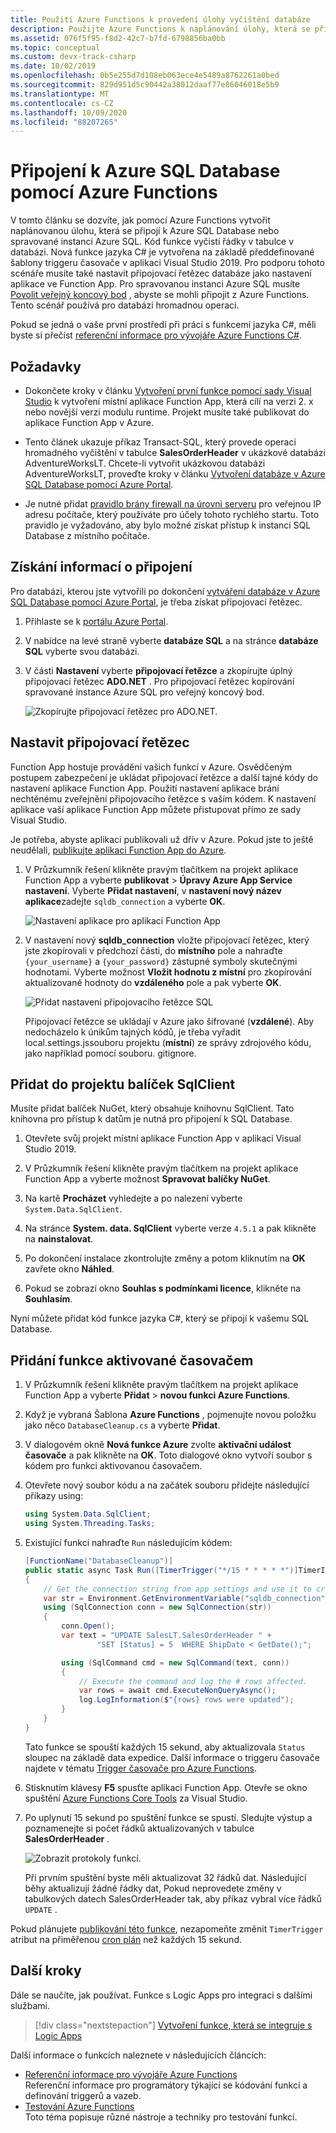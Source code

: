 ```yaml
---
title: Použití Azure Functions k provedení úlohy vyčištění databáze
description: Použijte Azure Functions k naplánování úlohy, která se připojuje k Azure SQL Database k pravidelnému vyčištění řádků.
ms.assetid: 076f5f95-f8d2-42c7-b7fd-6798856ba0bb
ms.topic: conceptual
ms.custom: devx-track-csharp
ms.date: 10/02/2019
ms.openlocfilehash: 0b5e255d7d108eb063ece4e5489a8762261a0bed
ms.sourcegitcommit: 829d951d5c90442a38012daaf77e86046018e5b9
ms.translationtype: MT
ms.contentlocale: cs-CZ
ms.lasthandoff: 10/09/2020
ms.locfileid: "88207265"
---
```

# <a name="use-azure-functions-to-connect-to-an-azure-sql-database"></a>Připojení k Azure SQL Database pomocí Azure Functions

V tomto článku se dozvíte, jak pomocí Azure Functions vytvořit naplánovanou úlohu, která se připojí k Azure SQL Database nebo spravované instanci Azure SQL. Kód funkce vyčistí řádky v tabulce v databázi. Nová funkce jazyka C# je vytvořena na základě předdefinované šablony triggeru časovače v aplikaci Visual Studio 2019. Pro podporu tohoto scénáře musíte také nastavit připojovací řetězec databáze jako nastavení aplikace ve Function App. Pro spravovanou instanci Azure SQL musíte [Povolit veřejný koncový bod](../azure-sql/managed-instance/public-endpoint-configure.md) , abyste se mohli připojit z Azure Functions. Tento scénář používá pro databázi hromadnou operaci. 

Pokud se jedná o vaše první prostředí při práci s funkcemi jazyka C#, měli byste si přečíst [referenční informace pro vývojáře Azure Functions C#](functions-dotnet-class-library.md).

## <a name="prerequisites"></a>Požadavky

+ Dokončete kroky v článku [Vytvoření první funkce pomocí sady Visual Studio](functions-create-your-first-function-visual-studio.md) k vytvoření místní aplikace Function App, která cílí na verzi 2. x nebo novější verzi modulu runtime. Projekt musíte také publikovat do aplikace Function App v Azure.

+ Tento článek ukazuje příkaz Transact-SQL, který provede operaci hromadného vyčištění v tabulce **SalesOrderHeader** v ukázkové databázi AdventureWorksLT. Chcete-li vytvořit ukázkovou databázi AdventureWorksLT, proveďte kroky v článku [Vytvoření databáze v Azure SQL Database pomocí Azure Portal](../azure-sql/database/single-database-create-quickstart.md).

+ Je nutné přidat [pravidlo brány firewall na úrovni serveru](../azure-sql/database/firewall-create-server-level-portal-quickstart.md) pro veřejnou IP adresu počítače, který používáte pro účely tohoto rychlého startu. Toto pravidlo je vyžadováno, aby bylo možné získat přístup k instanci SQL Database z místního počítače.  

## <a name="get-connection-information"></a>Získání informací o připojení

Pro databázi, kterou jste vytvořili po dokončení [vytváření databáze v Azure SQL Database pomocí Azure Portal](../azure-sql/database/single-database-create-quickstart.md), je třeba získat připojovací řetězec.

1. Přihlaste se k [portálu Azure Portal](https://portal.azure.com/).

1. V nabídce na levé straně vyberte **databáze SQL** a na stránce **databáze SQL** vyberte svou databázi.

1. V části **Nastavení** vyberte **připojovací řetězce** a zkopírujte úplný připojovací řetězec **ADO.NET** . Pro připojovací řetězec kopírování spravované instance Azure SQL pro veřejný koncový bod.

    ![Zkopírujte připojovací řetězec pro ADO.NET.](./media/functions-scenario-database-table-cleanup/adonet-connection-string.png)

## <a name="set-the-connection-string"></a>Nastavit připojovací řetězec

Function App hostuje provádění vašich funkcí v Azure. Osvědčeným postupem zabezpečení je ukládat připojovací řetězce a další tajné kódy do nastavení aplikace Function App. Použití nastavení aplikace brání nechtěnému zveřejnění připojovacího řetězce s vaším kódem. K nastavení aplikace vaší aplikace Function App můžete přistupovat přímo ze sady Visual Studio.

Je potřeba, abyste aplikaci publikovali už dřív v Azure. Pokud jste to ještě neudělali, [publikujte aplikaci Function App do Azure](functions-develop-vs.md#publish-to-azure).

1. V Průzkumník řešení klikněte pravým tlačítkem na projekt aplikace Function App a vyberte **publikovat**  >  **Úpravy Azure App Service nastavení**. Vyberte **Přidat nastavení**, v **nastavení nový název aplikace**zadejte `sqldb_connection` a vyberte **OK**.

    ![Nastavení aplikace pro aplikaci Function App](./media/functions-scenario-database-table-cleanup/functions-app-service-add-setting.png)

1. V nastavení nový **sqldb_connection** vložte připojovací řetězec, který jste zkopírovali v předchozí části, do **místního** pole a nahraďte `{your_username}` a `{your_password}` zástupné symboly skutečnými hodnotami. Vyberte možnost **Vložit hodnotu z místní** pro zkopírování aktualizované hodnoty do **vzdáleného** pole a pak vyberte **OK**.

    ![Přidat nastavení připojovacího řetězce SQL](./media/functions-scenario-database-table-cleanup/functions-app-service-settings-connection-string.png)

    Připojovací řetězce se ukládají v Azure jako šifrované (**vzdálené**). Aby nedocházelo k únikům tajných kódů, je třeba vyřadit local.settings.jssouboru projektu (**místní**) ze správy zdrojového kódu, jako například pomocí souboru. gitignore.

## <a name="add-the-sqlclient-package-to-the-project"></a>Přidat do projektu balíček SqlClient

Musíte přidat balíček NuGet, který obsahuje knihovnu SqlClient. Tato knihovna pro přístup k datům je nutná pro připojení k SQL Database.

1. Otevřete svůj projekt místní aplikace Function App v aplikaci Visual Studio 2019.

1. V Průzkumník řešení klikněte pravým tlačítkem na projekt aplikace Function App a vyberte možnost **Spravovat balíčky NuGet**.

1. Na kartě **Procházet** vyhledejte a po nalezení vyberte ```System.Data.SqlClient```.

1. Na stránce **System. data. SqlClient** vyberte verze `4.5.1` a pak klikněte na **nainstalovat**.

1. Po dokončení instalace zkontrolujte změny a potom kliknutím na **OK** zavřete okno **Náhled**.

1. Pokud se zobrazí okno **Souhlas s podmínkami licence**, klikněte na **Souhlasím**.

Nyní můžete přidat kód funkce jazyka C#, který se připojí k vašemu SQL Database.

## <a name="add-a-timer-triggered-function"></a>Přidání funkce aktivované časovačem

1. V Průzkumník řešení klikněte pravým tlačítkem na projekt aplikace Function App a vyberte **Přidat**  >  **novou funkci Azure Functions**.

1. Když je vybraná Šablona **Azure Functions** , pojmenujte novou položku jako něco `DatabaseCleanup.cs` a vyberte **Přidat**.

1. V dialogovém okně **Nová funkce Azure** zvolte **aktivační událost časovače** a pak klikněte na **OK**. Toto dialogové okno vytvoří soubor s kódem pro funkci aktivovanou časovačem.

1. Otevřete nový soubor kódu a na začátek souboru přidejte následující příkazy using:

    ```cs
    using System.Data.SqlClient;
    using System.Threading.Tasks;
    ```

1. Existující funkci nahraďte `Run` následujícím kódem:

    ```cs
    [FunctionName("DatabaseCleanup")]
    public static async Task Run([TimerTrigger("*/15 * * * * *")]TimerInfo myTimer, ILogger log)
    {
        // Get the connection string from app settings and use it to create a connection.
        var str = Environment.GetEnvironmentVariable("sqldb_connection");
        using (SqlConnection conn = new SqlConnection(str))
        {
            conn.Open();
            var text = "UPDATE SalesLT.SalesOrderHeader " +
                    "SET [Status] = 5  WHERE ShipDate < GetDate();";

            using (SqlCommand cmd = new SqlCommand(text, conn))
            {
                // Execute the command and log the # rows affected.
                var rows = await cmd.ExecuteNonQueryAsync();
                log.LogInformation($"{rows} rows were updated");
            }
        }
    }
    ```

    Tato funkce se spouští každých 15 sekund, aby aktualizovala `Status` sloupec na základě data expedice. Další informace o triggeru časovače najdete v tématu [Trigger časovače pro Azure Functions](functions-bindings-timer.md).

1. Stisknutím klávesy **F5** spusťte aplikaci Function App. Otevře se okno spuštění [Azure Functions Core Tools](functions-develop-local.md) za Visual Studio.

1. Po uplynutí 15 sekund po spuštění funkce se spustí. Sledujte výstup a poznamenejte si počet řádků aktualizovaných v tabulce **SalesOrderHeader** .

    ![Zobrazit protokoly funkcí.](./media/functions-scenario-database-table-cleanup/function-execution-results-log.png)

    Při prvním spuštění byste měli aktualizovat 32 řádků dat. Následující běhy aktualizují žádné řádky dat, Pokud neprovedete změny v tabulkových datech SalesOrderHeader tak, aby příkaz vybral více řádků `UPDATE` .

Pokud plánujete [publikování této funkce](functions-develop-vs.md#publish-to-azure), nezapomeňte změnit `TimerTrigger` atribut na přiměřenou [cron plán](functions-bindings-timer.md#ncrontab-expressions) než každých 15 sekund.

## <a name="next-steps"></a>Další kroky

Dále se naučíte, jak používat. Funkce s Logic Apps pro integraci s dalšími službami.

> [!div class="nextstepaction"]
> [Vytvoření funkce, která se integruje s Logic Apps](functions-twitter-email.md)

Další informace o funkcích naleznete v následujících článcích:

+ [Referenční informace pro vývojáře Azure Functions](functions-reference.md)  
  Referenční informace pro programátory týkající se kódování funkcí a definování triggerů a vazeb.
+ [Testování Azure Functions](functions-test-a-function.md)  
  Toto téma popisuje různé nástroje a techniky pro testování funkcí.  
